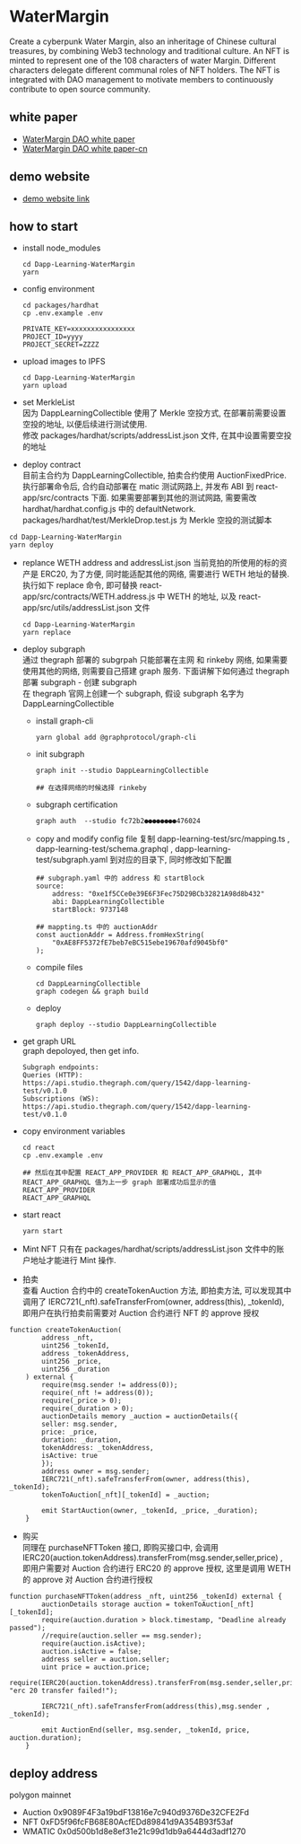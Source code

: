 # WaterMargin

Create a cyberpunk Water Margin, also an inheritage of Chinese cultural treasures, by combining Web3 technology and traditional culture. An NFT is minted to represent one of the 108 characters of water Margin. Different characters delegate different communal roles of NFT holders. The NFT is integrated with DAO management to motivate members to continuously contribute to open source community.

## white paper

- [WaterMargin DAO white paper](./whitepaper/whitepaper.pdf)
- [WaterMargin DAO white paper-cn](./whitepaper/whitepaper-cn.pdf)

## demo website

- [demo website link](http://81.69.8.95/)

## how to start

- install node_modules

  ```shell
  cd Dapp-Learning-WaterMargin
  yarn
  ```

- config environment

  ```shell
  cd packages/hardhat
  cp .env.example .env

  PRIVATE_KEY=xxxxxxxxxxxxxxxx
  PROJECT_ID=yyyy
  PROJECT_SECRET=ZZZZ
  ```

- upload images to IPFS

  ```shell
  cd Dapp-Learning-WaterMargin
  yarn upload
  ```

- set MerkleList  
  因为 DappLearningCollectible 使用了 Merkle 空投方式, 在部署前需要设置空投的地址, 以便后续进行测试使用.  
  修改 packages/hardhat/scripts/addressList.json 文件, 在其中设置需要空投的地址

- deploy contract  
  目前主合约为 DappLearningCollectible, 拍卖合约使用 AuctionFixedPrice.  
  执行部署命令后, 合约自动部署在 matic 测试网路上, 并发布 ABI 到 react-app/src/contracts 下面. 如果需要部署到其他的测试网路, 需要需改 hardhat/hardhat.config.js 中的 defaultNetwork. packages/hardhat/test/MerkleDrop.test.js 为 Merkle 空投的测试脚本

```shell
cd Dapp-Learning-WaterMargin
yarn deploy
```

- replance WETH address and addressList.json
  当前竞拍的所使用的标的资产是 ERC20, 为了方便, 同时能适配其他的网络, 需要进行 WETH 地址的替换.  
  执行如下 replace 命令, 即可替换 react-app/src/contracts/WETH.address.js 中 WETH 的地址, 以及 react-app/src/utils/addressList.json 文件

  ```shell
  cd Dapp-Learning-WaterMargin
  yarn replace
  ```

- deploy subgraph  
  通过 thegraph 部署的 subgrpah 只能部署在主网 和 rinkeby 网络, 如果需要使用其他的网络, 则需要自己搭建 graph 服务. 下面讲解下如何通过 thegraph 部署 subgraph - 创建 subgraph  
   在 thegraph 官网上创建一个 subgraph, 假设 subgraph 名字为 DappLearningCollectible

  - install graph-cli

    ```shell
    yarn global add @graphprotocol/graph-cli
    ```

  - init subgraph

    ```shell
    graph init --studio DappLearningCollectible

    ## 在选择网络的时候选择 rinkeby
    ```

  - subgraph certification

    ```shell
    graph auth  --studio fc72b2●●●●●●●●476024
    ```

  - copy and modify config file
    复制 dapp-learning-test/src/mapping.ts , dapp-learning-test/schema.graphql , dapp-learning-test/subgraph.yaml 到对应的目录下, 同时修改如下配置

    ```shell
    ## subgraph.yaml 中的 address 和 startBlock
    source:
        address: "0xe1f5CCe0e39E6F3Fec75D29BCb32821A98d8b432"
        abi: DappLearningCollectible
        startBlock: 9737148

    ## mappting.ts 中的 auctionAddr
    const auctionAddr = Address.fromHexString(
        "0xAE8FF5372fE7beb7eBC515ebe19670afd9045bf0"
    );
    ```

  - compile files

    ```shell
    cd DappLearningCollectible
    graph codegen && graph build
    ```

  - deploy

    ```shell
    graph deploy --studio DappLearningCollectible
    ```

- get graph URL  
  graph depoloyed, then get info.

  ```shell
  Subgraph endpoints:
  Queries (HTTP):     https://api.studio.thegraph.com/query/1542/dapp-learning-test/v0.1.0
  Subscriptions (WS): https://api.studio.thegraph.com/query/1542/dapp-learning-test/v0.1.0
  ```

- copy environment variables

  ```shell
  cd react
  cp .env.example .env

  ## 然后在其中配置 REACT_APP_PROVIDER 和 REACT_APP_GRAPHQL, 其中 REACT_APP_GRAPHQL 值为上一步 graph 部署成功后显示的值
  REACT_APP_PROVIDER
  REACT_APP_GRAPHQL
  ```

- start react

  ```
  yarn start
  ```

- Mint NFT
  只有在 packages/hardhat/scripts/addressList.json 文件中的账户地址才能进行 Mint 操作.

- 拍卖  
  查看 Auction 合约中的 createTokenAuction 方法, 即拍卖方法, 可以发现其中调用了 IERC721(\_nft).safeTransferFrom(owner, address(this), \_tokenId), 即用户在执行拍卖前需要对 Auction 合约进行 NFT 的 approve 授权

```
function createTokenAuction(
        address _nft,
        uint256 _tokenId,
        address _tokenAddress,
        uint256 _price,
        uint256 _duration
    ) external {
        require(msg.sender != address(0));
        require(_nft != address(0));
        require(_price > 0);
        require(_duration > 0);
        auctionDetails memory _auction = auctionDetails({
        seller: msg.sender,
        price: _price,
        duration: _duration,
        tokenAddress: _tokenAddress,
        isActive: true
        });
        address owner = msg.sender;
        IERC721(_nft).safeTransferFrom(owner, address(this), _tokenId);
        tokenToAuction[_nft][_tokenId] = _auction;

        emit StartAuction(owner, _tokenId, _price, _duration);
    }
```

- 购买  
  同理在 purchaseNFTToken 接口, 即购买接口中, 会调用 IERC20(auction.tokenAddress).transferFrom(msg.sender,seller,price) , 即用户需要对 Auction 合约进行 ERC20 的 approve 授权, 这里是调用 WETH 的 approve 对 Auction 合约进行授权

```
function purchaseNFTToken(address _nft, uint256 _tokenId) external {
        auctionDetails storage auction = tokenToAuction[_nft][_tokenId];
        require(auction.duration > block.timestamp, "Deadline already passed");
        //require(auction.seller == msg.sender);
        require(auction.isActive);
        auction.isActive = false;
        address seller = auction.seller;
        uint price = auction.price;
        require(IERC20(auction.tokenAddress).transferFrom(msg.sender,seller,price), "erc 20 transfer failed!");

        IERC721(_nft).safeTransferFrom(address(this),msg.sender , _tokenId);

        emit AuctionEnd(seller, msg.sender, _tokenId, price, auction.duration);
    }
```

## deploy address

polygon mainnet

- Auction 0x9089F4F3a19bdF13816e7c940d9376De32CFE2Fd
- NFT 0xFD5f96fcFB68E80AcfEDd89841d9A354B93f53af
- WMATIC 0x0d500b1d8e8ef31e21c99d1db9a6444d3adf1270
